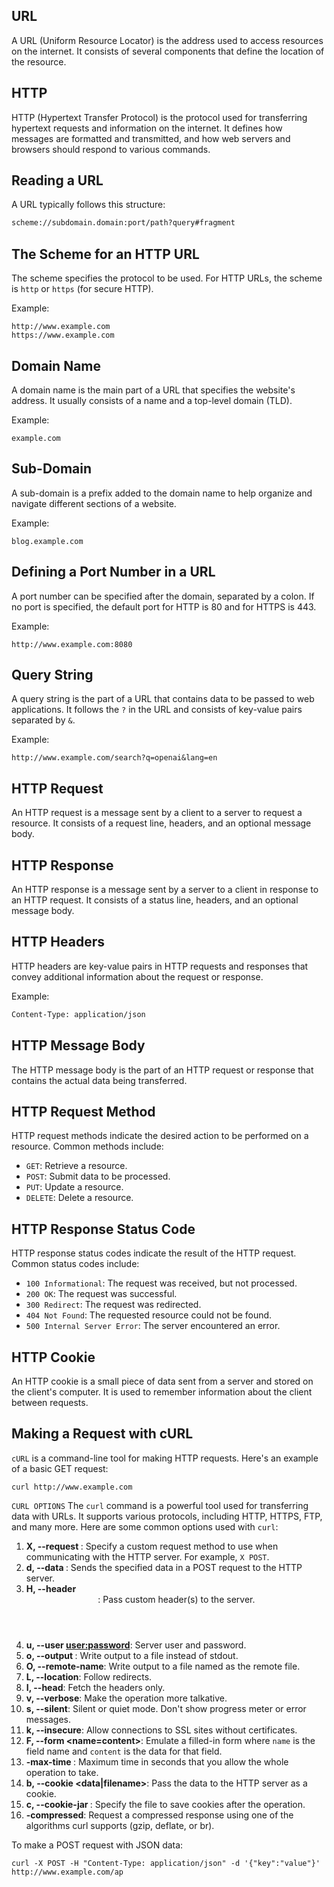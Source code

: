 ## URL

A URL (Uniform Resource Locator) is the address used to access resources on the internet. It consists of several components that define the location of the resource.

## HTTP

HTTP (Hypertext Transfer Protocol) is the protocol used for transferring hypertext requests and information on the internet. It defines how messages are formatted and transmitted, and how web servers and browsers should respond to various commands.

## Reading a URL

A URL typically follows this structure:

```bash
scheme://subdomain.domain:port/path?query#fragment

```

## The Scheme for an HTTP URL

The scheme specifies the protocol to be used. For HTTP URLs, the scheme is `http` or `https` (for secure HTTP).

Example:

```
http://www.example.com
https://www.example.com

```

## Domain Name

A domain name is the main part of a URL that specifies the website's address. It usually consists of a name and a top-level domain (TLD).

Example:

```
example.com

```

## Sub-Domain

A sub-domain is a prefix added to the domain name to help organize and navigate different sections of a website.

Example:

```
blog.example.com

```

## Defining a Port Number in a URL

A port number can be specified after the domain, separated by a colon. If no port is specified, the default port for HTTP is 80 and for HTTPS is 443.

Example:

```
http://www.example.com:8080

```

## Query String

A query string is the part of a URL that contains data to be passed to web applications. It follows the `?` in the URL and consists of key-value pairs separated by `&`.

Example:

```
http://www.example.com/search?q=openai&lang=en

```

## HTTP Request

An HTTP request is a message sent by a client to a server to request a resource. It consists of a request line, headers, and an optional message body.

## HTTP Response

An HTTP response is a message sent by a server to a client in response to an HTTP request. It consists of a status line, headers, and an optional message body.

## HTTP Headers

HTTP headers are key-value pairs in HTTP requests and responses that convey additional information about the request or response.

Example:

```bash
Content-Type: application/json

```

## HTTP Message Body

The HTTP message body is the part of an HTTP request or response that contains the actual data being transferred.

## HTTP Request Method

HTTP request methods indicate the desired action to be performed on a resource. Common methods include:

- `GET`: Retrieve a resource.
- `POST`: Submit data to be processed.
- `PUT`: Update a resource.
- `DELETE`: Delete a resource.

## HTTP Response Status Code

HTTP response status codes indicate the result of the HTTP request. Common status codes include:

- `100 Informational`: The request was received, but not processed.
- `200 OK`: The request was successful.
- `300 Redirect`: The request was redirected.
- `404 Not Found`: The requested resource could not be found.
- `500 Internal Server Error`: The server encountered an error.

## HTTP Cookie

An HTTP cookie is a small piece of data sent from a server and stored on the client's computer. It is used to remember information about the client between requests.

## Making a Request with cURL

`cURL` is a command-line tool for making HTTP requests. Here's an example of a basic GET request:

```
curl http://www.example.com

```
`CURL OPTIONS`
    The `curl` command is a powerful tool used for transferring data with URLs. It supports various protocols, including HTTP, HTTPS, FTP, and many more. Here are some common options used with `curl`:

1. **X, --request <command>**: Specify a custom request method to use when communicating with the HTTP server. For example, `X POST`.
2. **d, --data <data>**: Sends the specified data in a POST request to the HTTP server.
3. **H, --header <header>**: Pass custom header(s) to the server.
4. **u, --user [user:password](https://www.notion.so/20e7b43a9355430dac425401f85b7524?pvs=21)**: Server user and password.
5. **o, --output <file>**: Write output to a file instead of stdout.
6. **O, --remote-name**: Write output to a file named as the remote file.
7. **L, --location**: Follow redirects.
8. **I, --head**: Fetch the headers only.
9. **v, --verbose**: Make the operation more talkative.
10. **s, --silent**: Silent or quiet mode. Don't show progress meter or error messages.
11. **k, --insecure**: Allow connections to SSL sites without certificates.
12. **F, --form <name=content>**: Emulate a filled-in form where `name` is the field name and `content` is the data for that field.
13. **-max-time <seconds>**: Maximum time in seconds that you allow the whole operation to take.
14. **b, --cookie <data|filename>**: Pass the data to the HTTP server as a cookie.
15. **c, --cookie-jar <filename>**: Specify the file to save cookies after the operation.
16. **-compressed**: Request a compressed response using one of the algorithms curl supports (gzip, deflate, or br).

To make a POST request with JSON data:

```
curl -X POST -H "Content-Type: application/json" -d '{"key":"value"}' http://www.example.com/ap

```
